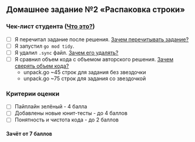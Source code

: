 ## Домашнее задание №2 «Распаковка строки»

### Чек-лист студента ([Что это?](https://github.com/OtusGolang/home_work/wiki/%D0%9A%D0%BE%D0%BC%D0%BC%D0%B5%D0%BD%D1%82%D0%B0%D1%80%D0%B8%D0%B8-%D0%BA-%D1%87%D0%B5%D0%BA-%D0%BB%D0%B8%D1%81%D1%82%D1%83-%D1%81%D1%82%D1%83%D0%B4%D0%B5%D0%BD%D1%82%D0%B0))
- [ ] Я перечитал задание после решения. [Зачем перечитывать задание?](https://github.com/OtusGolang/home_work/wiki/%D0%9A%D0%BE%D0%BC%D0%BC%D0%B5%D0%BD%D1%82%D0%B0%D1%80%D0%B8%D0%B8-%D0%BA-%D1%87%D0%B5%D0%BA-%D0%BB%D0%B8%D1%81%D1%82%D1%83-%D1%81%D1%82%D1%83%D0%B4%D0%B5%D0%BD%D1%82%D0%B0#user-content-%D0%97%D0%B0%D1%87%D0%B5%D0%BC-%D0%BF%D0%B5%D1%80%D0%B5%D1%87%D0%B8%D1%82%D1%8B%D0%B2%D0%B0%D1%82%D1%8C-%D0%B7%D0%B0%D0%B4%D0%B0%D0%BD%D0%B8%D0%B5)
- [ ] Я запустил `go mod tidy`.
- [ ] Я удалил `.sync` файл. [Зачем его удалять?](https://github.com/OtusGolang/home_work/wiki/%5B%D0%A1%D1%82%D1%83%D0%B4%D0%B5%D0%BD%D1%82%D0%B0%D0%BC%5D-%D0%9F%D1%80%D0%BE%D1%86%D0%B5%D1%81%D1%81-%D1%81%D0%B4%D0%B0%D1%87%D0%B8-%D0%94%D0%97#user-content-%D0%92%D0%B0%D1%80%D0%B8%D0%B0%D0%BD%D1%82-2)
- [ ] Я сравнил объем кода с объемом авторского решения. [Зачем сверять объем кода?](https://github.com/OtusGolang/home_work/wiki/%D0%9A%D0%BE%D0%BC%D0%BC%D0%B5%D0%BD%D1%82%D0%B0%D1%80%D0%B8%D0%B8-%D0%BA-%D1%87%D0%B5%D0%BA-%D0%BB%D0%B8%D1%81%D1%82%D1%83-%D1%81%D1%82%D1%83%D0%B4%D0%B5%D0%BD%D1%82%D0%B0#user-content-%D0%97%D0%B0%D1%87%D0%B5%D0%BC-%D1%81%D0%B2%D0%B5%D1%80%D1%8F%D1%82%D1%8C-%D0%BE%D0%B1%D1%8A%D0%B5%D0%BC-%D0%BA%D0%BE%D0%B4%D0%B0)
  - unpack.go ~45 строк для задания без звездочки
  - unpack.go ~75 строк для задания со звездочкой

### Критерии оценки
- [ ] Пайплайн зелёный - 4 балла
- [ ] Добавлены новые юнит-тесты - до 4 баллов
- [ ] Понятность и чистота кода - до 2 баллов

#### Зачёт от 7 баллов

